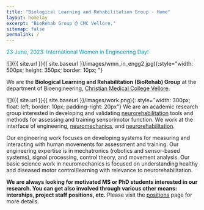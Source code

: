 ```yaml
---
title: "Biological Learning and Rehabilitation Group - Home"
layout: homelay
excerpt: "BioRehab Group @ CMC Vellore."
sitemap: false
permalink: /
---
```

<span style="color:#0498b4"> 23 June, 2023: International Women in Engineering Day!</span>

![]({{ site.url }}{{ site.baseurl }}/images/wmn_in_engg2.jpg){:style="width: 500px; height: 350px; border: 10px; "} 


We are the **Biological Learning and Rehabilitation (BioRehab) Group** at the department of Bioengineering, [Christian Medical College Vellore](https://www.cmch-vellore.edu/).

![]({{ site.url }}{{ site.baseurl }}/images/work.png){: style="width: 300px; float: left; border: 10px; padding-right: 20px"} We are an academic research group interested in developing and validating [neurorehabilitation](https://en.wikipedia.org/wiki/Neurorehabilitation) tools and methods for assessing and training sensorimotor function. We work at the interface of engineering, [neuromechanics](https://en.wikipedia.org/wiki/Neuromechanics), and [neurorehabilitation](https://en.wikipedia.org/wiki/Neurorehabilitation).

Our engineering work focuses on developing systems for measuring and interacting with human movements for assessment and training. Our engineering expertise is in mechatronics (robotics and sensor-based systems), signal processing, control theory, and movement analysis. Our basic science work in neuromechanics is focused on understanding healthy and diseased motor control/learning with relevance to neurorehabilitation.

**We are always looking for motivated MS or PhD students interested in our research. You can get also involved through various other means: interships, project staff positions, etc.** Please visit the [positions](/vacancies) page for more details.
